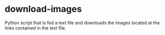 ﻿# download-images
Python script that is fed a text file and downloads the images located at the links contained in the text file.
